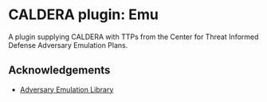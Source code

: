 # CALDERA plugin: Emu

A plugin supplying CALDERA with TTPs from the Center for Threat Informed Defense Adversary Emulation Plans.

## Acknowledgements

- [Adversary Emulation Library](https://github.com/center-for-threat-informed-defense/adversary_emulation_library)
